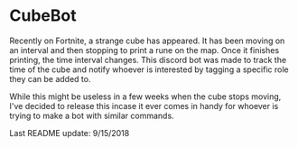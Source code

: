 # CubeBot
Recently on Fortnite, a strange cube has appeared. It has been moving on an interval and then stopping to print a rune on the map. Once it finishes printing, the time interval changes. This discord bot was made to track the time of the cube and notify whoever is interested by tagging a specific role they can be added to.

While this might be useless in a few weeks when the cube stops moving, I've decided to release this incase it ever comes in handy for whoever is trying to make a bot with similar commands.

Last README update: 9/15/2018